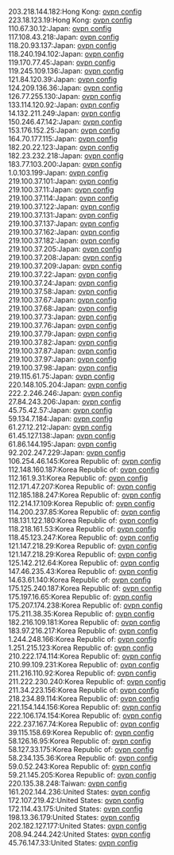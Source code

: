 203.218.144.182:Hong Kong: [ovpn config](vpn/203_218_144_182.ovpn)  
223.18.123.19:Hong Kong: [ovpn config](vpn/223_18_123_19.ovpn)  
110.67.30.12:Japan: [ovpn config](vpn/110_67_30_12.ovpn)  
117.108.43.218:Japan: [ovpn config](vpn/117_108_43_218.ovpn)  
118.20.93.137:Japan: [ovpn config](vpn/118_20_93_137.ovpn)  
118.240.194.102:Japan: [ovpn config](vpn/118_240_194_102.ovpn)  
119.170.77.45:Japan: [ovpn config](vpn/119_170_77_45.ovpn)  
119.245.109.136:Japan: [ovpn config](vpn/119_245_109_136.ovpn)  
121.84.120.39:Japan: [ovpn config](vpn/121_84_120_39.ovpn)  
124.209.136.36:Japan: [ovpn config](vpn/124_209_136_36.ovpn)  
126.77.255.130:Japan: [ovpn config](vpn/126_77_255_130.ovpn)  
133.114.120.92:Japan: [ovpn config](vpn/133_114_120_92.ovpn)  
14.132.211.249:Japan: [ovpn config](vpn/14_132_211_249.ovpn)  
150.246.47.142:Japan: [ovpn config](vpn/150_246_47_142.ovpn)  
153.176.152.25:Japan: [ovpn config](vpn/153_176_152_25.ovpn)  
164.70.177.115:Japan: [ovpn config](vpn/164_70_177_115.ovpn)  
182.20.22.123:Japan: [ovpn config](vpn/182_20_22_123.ovpn)  
182.23.232.218:Japan: [ovpn config](vpn/182_23_232_218.ovpn)  
183.77.103.200:Japan: [ovpn config](vpn/183_77_103_200.ovpn)  
1.0.103.199:Japan: [ovpn config](vpn/1_0_103_199.ovpn)  
219.100.37.101:Japan: [ovpn config](vpn/219_100_37_101.ovpn)  
219.100.37.11:Japan: [ovpn config](vpn/219_100_37_11.ovpn)  
219.100.37.114:Japan: [ovpn config](vpn/219_100_37_114.ovpn)  
219.100.37.122:Japan: [ovpn config](vpn/219_100_37_122.ovpn)  
219.100.37.131:Japan: [ovpn config](vpn/219_100_37_131.ovpn)  
219.100.37.137:Japan: [ovpn config](vpn/219_100_37_137.ovpn)  
219.100.37.162:Japan: [ovpn config](vpn/219_100_37_162.ovpn)  
219.100.37.182:Japan: [ovpn config](vpn/219_100_37_182.ovpn)  
219.100.37.205:Japan: [ovpn config](vpn/219_100_37_205.ovpn)  
219.100.37.208:Japan: [ovpn config](vpn/219_100_37_208.ovpn)  
219.100.37.209:Japan: [ovpn config](vpn/219_100_37_209.ovpn)  
219.100.37.22:Japan: [ovpn config](vpn/219_100_37_22.ovpn)  
219.100.37.24:Japan: [ovpn config](vpn/219_100_37_24.ovpn)  
219.100.37.58:Japan: [ovpn config](vpn/219_100_37_58.ovpn)  
219.100.37.67:Japan: [ovpn config](vpn/219_100_37_67.ovpn)  
219.100.37.68:Japan: [ovpn config](vpn/219_100_37_68.ovpn)  
219.100.37.73:Japan: [ovpn config](vpn/219_100_37_73.ovpn)  
219.100.37.76:Japan: [ovpn config](vpn/219_100_37_76.ovpn)  
219.100.37.79:Japan: [ovpn config](vpn/219_100_37_79.ovpn)  
219.100.37.82:Japan: [ovpn config](vpn/219_100_37_82.ovpn)  
219.100.37.87:Japan: [ovpn config](vpn/219_100_37_87.ovpn)  
219.100.37.97:Japan: [ovpn config](vpn/219_100_37_97.ovpn)  
219.100.37.98:Japan: [ovpn config](vpn/219_100_37_98.ovpn)  
219.115.61.75:Japan: [ovpn config](vpn/219_115_61_75.ovpn)  
220.148.105.204:Japan: [ovpn config](vpn/220_148_105_204.ovpn)  
222.2.246.246:Japan: [ovpn config](vpn/222_2_246_246.ovpn)  
27.84.243.206:Japan: [ovpn config](vpn/27_84_243_206.ovpn)  
45.75.42.57:Japan: [ovpn config](vpn/45_75_42_57.ovpn)  
59.134.7.184:Japan: [ovpn config](vpn/59_134_7_184.ovpn)  
61.27.12.212:Japan: [ovpn config](vpn/61_27_12_212.ovpn)  
61.45.127.138:Japan: [ovpn config](vpn/61_45_127_138.ovpn)  
61.86.144.195:Japan: [ovpn config](vpn/61_86_144_195.ovpn)  
92.202.247.229:Japan: [ovpn config](vpn/92_202_247_229.ovpn)  
106.254.46.145:Korea Republic of: [ovpn config](vpn/106_254_46_145.ovpn)  
112.148.160.187:Korea Republic of: [ovpn config](vpn/112_148_160_187.ovpn)  
112.161.9.31:Korea Republic of: [ovpn config](vpn/112_161_9_31.ovpn)  
112.171.47.207:Korea Republic of: [ovpn config](vpn/112_171_47_207.ovpn)  
112.185.188.247:Korea Republic of: [ovpn config](vpn/112_185_188_247.ovpn)  
112.214.17.109:Korea Republic of: [ovpn config](vpn/112_214_17_109.ovpn)  
114.200.237.85:Korea Republic of: [ovpn config](vpn/114_200_237_85.ovpn)  
118.131.122.180:Korea Republic of: [ovpn config](vpn/118_131_122_180.ovpn)  
118.218.161.53:Korea Republic of: [ovpn config](vpn/118_218_161_53.ovpn)  
118.45.123.247:Korea Republic of: [ovpn config](vpn/118_45_123_247.ovpn)  
121.147.218.29:Korea Republic of: [ovpn config](vpn/121_147_218_29.ovpn)  
121.147.218.29:Korea Republic of: [ovpn config](vpn/121_147_218_29.ovpn)  
125.142.212.64:Korea Republic of: [ovpn config](vpn/125_142_212_64.ovpn)  
147.46.235.43:Korea Republic of: [ovpn config](vpn/147_46_235_43.ovpn)  
14.63.61.140:Korea Republic of: [ovpn config](vpn/14_63_61_140.ovpn)  
175.125.240.187:Korea Republic of: [ovpn config](vpn/175_125_240_187.ovpn)  
175.197.16.65:Korea Republic of: [ovpn config](vpn/175_197_16_65.ovpn)  
175.207.174.238:Korea Republic of: [ovpn config](vpn/175_207_174_238.ovpn)  
175.211.38.35:Korea Republic of: [ovpn config](vpn/175_211_38_35.ovpn)  
182.216.109.181:Korea Republic of: [ovpn config](vpn/182_216_109_181.ovpn)  
183.97.216.217:Korea Republic of: [ovpn config](vpn/183_97_216_217.ovpn)  
1.244.248.166:Korea Republic of: [ovpn config](vpn/1_244_248_166.ovpn)  
1.251.215.123:Korea Republic of: [ovpn config](vpn/1_251_215_123.ovpn)  
210.222.174.114:Korea Republic of: [ovpn config](vpn/210_222_174_114.ovpn)  
210.99.109.231:Korea Republic of: [ovpn config](vpn/210_99_109_231.ovpn)  
211.216.110.92:Korea Republic of: [ovpn config](vpn/211_216_110_92.ovpn)  
211.222.230.240:Korea Republic of: [ovpn config](vpn/211_222_230_240.ovpn)  
211.34.223.156:Korea Republic of: [ovpn config](vpn/211_34_223_156.ovpn)  
218.234.89.114:Korea Republic of: [ovpn config](vpn/218_234_89_114.ovpn)  
221.154.144.156:Korea Republic of: [ovpn config](vpn/221_154_144_156.ovpn)  
222.106.174.154:Korea Republic of: [ovpn config](vpn/222_106_174_154.ovpn)  
222.237.167.74:Korea Republic of: [ovpn config](vpn/222_237_167_74.ovpn)  
39.115.158.69:Korea Republic of: [ovpn config](vpn/39_115_158_69.ovpn)  
58.126.16.95:Korea Republic of: [ovpn config](vpn/58_126_16_95.ovpn)  
58.127.33.175:Korea Republic of: [ovpn config](vpn/58_127_33_175.ovpn)  
58.234.135.36:Korea Republic of: [ovpn config](vpn/58_234_135_36.ovpn)  
59.0.52.243:Korea Republic of: [ovpn config](vpn/59_0_52_243.ovpn)  
59.21.145.205:Korea Republic of: [ovpn config](vpn/59_21_145_205.ovpn)  
220.135.38.248:Taiwan: [ovpn config](vpn/220_135_38_248.ovpn)  
161.202.144.236:United States: [ovpn config](vpn/161_202_144_236.ovpn)  
172.107.219.42:United States: [ovpn config](vpn/172_107_219_42.ovpn)  
172.114.43.175:United States: [ovpn config](vpn/172_114_43_175.ovpn)  
198.13.36.179:United States: [ovpn config](vpn/198_13_36_179.ovpn)  
202.182.127.177:United States: [ovpn config](vpn/202_182_127_177.ovpn)  
208.94.244.242:United States: [ovpn config](vpn/208_94_244_242.ovpn)  
45.76.147.33:United States: [ovpn config](vpn/45_76_147_33.ovpn)  
